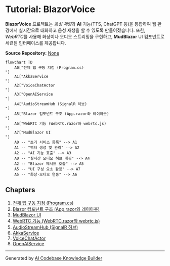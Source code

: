 # Tutorial: BlazorVoice

**BlazorVoice** 프로젝트는 *음성 채팅*과 **AI** 기능(TTS, ChatGPT 등)을 통합하여 
웹 환경에서 실시간으로 대화하고 음성 재생을 할 수 있도록 만들어졌습니다. 
또한, *WebRTC*를 사용해 화상이나 오디오 스트리밍을 구현하고, 
**MudBlazor** UI 컴포넌트로 세련된 인터페이스를 제공합니다.


**Source Repository:** [None](None)

```mermaid
flowchart TD
    A0["전체 앱 구동 지점 (Program.cs)
"]
    A1["AkkaService
"]
    A2["VoiceChatActor
"]
    A3["OpenAIService
"]
    A4["AudioStreamHub (SignalR 허브)
"]
    A5["Blazor 컴포넌트 구조 (App.razor와 레이아웃)
"]
    A6["WebRTC 기능 (WebRTC.razor와 webrtc.js)
"]
    A7["MudBlazor UI
"]
    A0 -- "초기 서비스 등록" --> A1
    A1 -- "액터 생성 및 관리" --> A2
    A2 -- "AI 기능 호출" --> A3
    A0 -- "실시간 오디오 허브 매핑" --> A4
    A2 -- "Blazor 메서드 호출" --> A5
    A5 -- "UI 구성 요소 활용" --> A7
    A5 -- "화상·오디오 연동" --> A6
```

## Chapters

1. [전체 앱 구동 지점 (Program.cs)
](01_전체_앱_구동_지점__program_cs__.md)
2. [Blazor 컴포넌트 구조 (App.razor와 레이아웃)
](02_blazor_컴포넌트_구조__app_razor와_레이아웃__.md)
3. [MudBlazor UI
](03_mudblazor_ui_.md)
4. [WebRTC 기능 (WebRTC.razor와 webrtc.js)
](04_webrtc_기능__webrtc_razor와_webrtc_js__.md)
5. [AudioStreamHub (SignalR 허브)
](05_audiostreamhub__signalr_허브__.md)
6. [AkkaService
](06_akkaservice_.md)
7. [VoiceChatActor
](07_voicechatactor_.md)
8. [OpenAIService
](08_openaiservice_.md)


---

Generated by [AI Codebase Knowledge Builder](https://github.com/The-Pocket/Tutorial-Codebase-Knowledge)